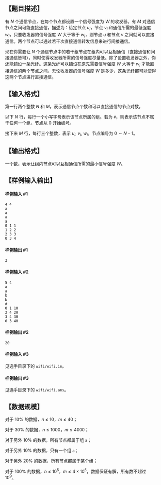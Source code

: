 ## 【题目描述】

有 $N$ 个通信节点，在每个节点都设置一个信号强度为 $W$ 的收发器。有 $M$ 对通信节点之间可能直接通信，描述为：给定节点 $u_i$，节点 $v_i$ 和通信所需的最低强度 $w_i$，只要收发器的信号强度 $W$ 大于等于 $w_i$，则节点 $u$ 和节点 $v$ 之间就可以直接通信。两个节点可以通过若干次直接通信转发信息来进行间接通信。

现在你需要让 $N$ 个通信节点中的若干组节点在组内可以互相通信（直接通信和间接通信皆可），同时使得收发器所需的信号强度尽量低。除了设置收发器之外，你还能铺设一条光纤。这条光纤可以铺设在原先需要信号强度 $W$ 大等于 $w_i$ 才能直接通信的两个节点之间。无论收发器的信号强度 $W$ 是多少，这条光纤都可以使得这两个节点进行直接通信。

## 【输入格式】

第一行两个整数 $N$ 和 $M$，表示通信节点个数和可以直接通信的节点对数。

以下 $N$ 行，每行一个小写字母表示该节点所属的组。若为 `#`，则表示该节点不属于任何一个组。节点从 $0$ 开始编号。

接下来 $M$ 行，每行三个整数，表示 $u_i,\ v_i,\ w_i$。节点编号为 $0\sim N-1$。

## 【输出格式】

一个数，表示让组内节点可以互相通信所需的最小信号强度 $W$。

## 【样例输入输出】

#### 样例输入 #1

```
4 4
a
a
a
a
0 1 1
1 2 2
2 3 3
0 3 4
```

#### 样例输出 #1

```
2
```

#### 样例输入 #2

```
5 4
a
a
b
b
#
0 1 10
2 4 20
3 4 30
0 3 40
```

#### 样例输出 #2

```
20
```

#### 样例输入 #3

见选手目录下的 `wifi/wifi.in`。

#### 样例输出 #3

见选手目录下的 `wifi/wifi.ans`。

## 【数据规模】

对于 $10\%$ 的数据，$n\leq 10$，$m\leq 40$；

对于 $30\%$ 的数据，$n\leq 1000$，$m\leq 4000$；

对于另外 $10\%$ 的数据，所有节点都属于组 `a`；

对于另外 $10\%$ 的数据，只有一个组 `a`；

对于另外 $20\%$ 的数据，所有节点都属于某个组；

对于 $100\%$ 的数据，$n\leq 10^5$，$m\leq 4\times 10^5$，数据保证有解，所有数不超过 $10^9$。

